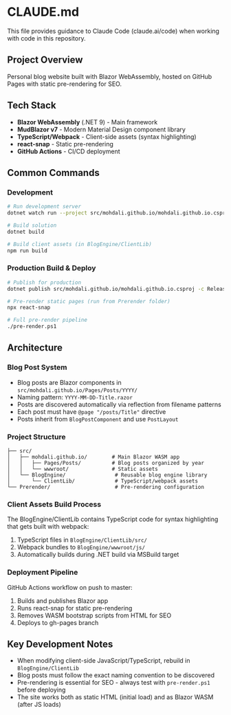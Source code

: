 # CLAUDE.md

This file provides guidance to Claude Code (claude.ai/code) when working with code in this repository.

## Project Overview

Personal blog website built with Blazor WebAssembly, hosted on GitHub Pages with static pre-rendering for SEO.

## Tech Stack

- **Blazor WebAssembly** (.NET 9) - Main framework
- **MudBlazor v7** - Modern Material Design component library
- **TypeScript/Webpack** - Client-side assets (syntax highlighting)
- **react-snap** - Static pre-rendering
- **GitHub Actions** - CI/CD deployment

## Common Commands

### Development
```bash
# Run development server
dotnet watch run --project src/mohdali.github.io/mohdali.github.io.csproj

# Build solution
dotnet build

# Build client assets (in BlogEngine/ClientLib)
npm run build
```

### Production Build & Deploy
```bash
# Publish for production
dotnet publish src/mohdali.github.io/mohdali.github.io.csproj -c Release -o Prerender/output

# Pre-render static pages (run from Prerender folder)
npx react-snap

# Full pre-render pipeline
./pre-render.ps1
```

## Architecture

### Blog Post System
- Blog posts are Blazor components in `src/mohdali.github.io/Pages/Posts/YYYY/`
- Naming pattern: `YYYY-MM-DD-Title.razor`
- Posts are discovered automatically via reflection from filename patterns
- Each post must have `@page "/posts/Title"` directive
- Posts inherit from `BlogPostComponent` and use `PostLayout`

### Project Structure
```
├── src/
│   ├── mohdali.github.io/        # Main Blazor WASM app
│   │   ├── Pages/Posts/          # Blog posts organized by year
│   │   └── wwwroot/              # Static assets
│   └── BlogEngine/                # Reusable blog engine library
│       └── ClientLib/             # TypeScript/webpack assets
└── Prerender/                     # Pre-rendering configuration
```

### Client Assets Build Process
The BlogEngine/ClientLib contains TypeScript code for syntax highlighting that gets built with webpack:
1. TypeScript files in `BlogEngine/ClientLib/src/`
2. Webpack bundles to `BlogEngine/wwwroot/js/`
3. Automatically builds during .NET build via MSBuild target

### Deployment Pipeline
GitHub Actions workflow on push to master:
1. Builds and publishes Blazor app
2. Runs react-snap for static pre-rendering
3. Removes WASM bootstrap scripts from HTML for SEO
4. Deploys to gh-pages branch

## Key Development Notes

- When modifying client-side JavaScript/TypeScript, rebuild in `BlogEngine/ClientLib`
- Blog posts must follow the exact naming convention to be discovered
- Pre-rendering is essential for SEO - always test with `pre-render.ps1` before deploying
- The site works both as static HTML (initial load) and as Blazor WASM (after JS loads)